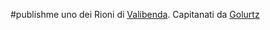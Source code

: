 #publishme 
uno dei Rioni di [Valibenda](places/Valibenda.md). Capitanati da [Golurtz](people/minor_npcs/Golurtz.md)